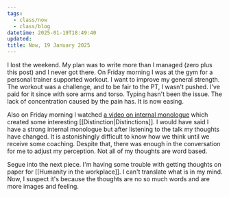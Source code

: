 ```yaml
---
tags:
  - class/now
  - class/blog
datetime: 2025-01-19T18:49:40
updated: 
title: Now, 19 January 2025
---
```

I lost the weekend. My plan was to write more than I managed (zero plus this post) and I never got there. On Friday morning I was at the gym for a personal trainer supported workout. I want to improve my general strength. The workout was a challenge, and to be fair to the PT, I wasn't pushed. I've paid for it since with sore arms and torso. Typing hasn't been the issue. The lack of concentration caused by the pain has. It is now easing.

Also on Friday morning I watched [a video on internal monologue](https://www.youtube.com/watch?v=EO0q-RvXrBo) which created some interesting [[Distinction|Distinctions]]. I would have said I have a strong internal monologue but after listening to the talk my thoughts have changed. It is astonishingly difficult to know how we think until we receive some coaching. Despite that, there was enough in the conversation for me to adjust my perception. Not all of my thoughts are word based.

Segue into the next piece. I'm having some trouble with getting thoughts on paper for [[Humanity in the workplace]]. I can't translate what is in my mind. Now, I suspect it's because the thoughts are no so much words and are more images and feeling. 